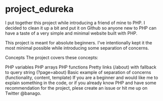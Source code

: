 # project_edureka

I put together this project while introducing a friend of mine to PHP. I decided to clean it up a bit and put it on Github so anyone new to PHP can have a taste of a very simple and minimal website built with PHP.

This project is meant for absolute beginners. I've intentionally kept it the most minimal possible while introducing some separation of concerns.

Concepts
The project covers these concepts:

PHP variables
PHP arrays
PHP functions
Pretty links (/about) with fallback to query string (?page=about)
Basic example of separation of concerns (functionality, content, template)
If you are a beginner and would like me to explain something in the code, or if you already know PHP and have some recommendation for the project, plese create an issue or hit me up on Twitter @banago.
